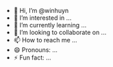 - 👋 Hi, I’m @winhuyn
- 👀 I’m interested in ...
- 🌱 I’m currently learning ...
- 💞️ I’m looking to collaborate on ...
- 📫 How to reach me ...
- 😄 Pronouns: ...
- ⚡ Fun fact: ...

<!---
winhuyn/winhuyn is a ✨ special ✨ repository because its `README.md` (this file) appears on your GitHub profile.
You can click the Preview link to take a look at your changes.
--->
